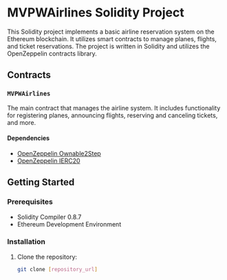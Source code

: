 # MVPWAirlines Solidity Project

This Solidity project implements a basic airline reservation system on the Ethereum blockchain. It utilizes smart contracts to manage planes, flights, and ticket reservations. The project is written in Solidity and utilizes the OpenZeppelin contracts library.

## Contracts

### `MVPWAirlines`

The main contract that manages the airline system. It includes functionality for registering planes, announcing flights, reserving and canceling tickets, and more.

#### Dependencies

- [OpenZeppelin Ownable2Step](https://github.com/OpenZeppelin/openzeppelin-contracts/blob/a1948250ab8c441f6d327a65754cb20d2b1b4554/contracts/access/Ownable2Step.sol)
- [OpenZeppelin IERC20](https://github.com/OpenZeppelin/openzeppelin-contracts/blob/master/contracts/token/ERC20/IERC20.sol)

## Getting Started

### Prerequisites

- Solidity Compiler 0.8.7
- Ethereum Development Environment

### Installation

1. Clone the repository:

   ```bash
   git clone [repository_url]

